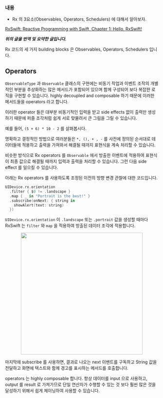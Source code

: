 ### 내용

- Rx 의 3요소(Observables, Operators, Schedulers) 에 대해서 알아보자.

[RxSwift: Reactive Programming with Swift, Chapter 1: Hello, RxSwift!](https://www.raywenderlich.com/books/rxswift-reactive-programming-with-swift/v4.0/chapters/1-hello-rxswift)

***위의 글을 번역 및 요약한 글입니다.***

Rx 코드의 세 가지 building blocks 은 Observables, Operators, Schedulers 입니다.

## Operators

`ObservableType` 과 `Observable` 클래스의 구현에는 비동기 작업과 이벤트 조작의 개별적인 부분을 추상화하는 많은 메서드가 포함되어 있으며 함께 구성되어 보다 복잡한 로직을 구현할 수 있습니다. highly decoupled and composable 하기 때문에 이러한 메서드들을 operators 라고 합니다.

이러한 operator 들은 대부분 비동기적인 입력을 받고 side effects 없이 출력만 생성하기 때문에 퍼즐 조각처럼 쉽게 서로 맞물려서 큰 그림을 그릴 수 있습니다.

예를 들어, `(5 + 6) * 10 - 2` 를 살펴봅시다.

명확하고 결정적인 방법으로 여러분들은 `*, (), + , -` 를 사전에 정의된 순서대로 데이터들에 적용하고 출력을 가져와서 해결될 때까지 표현식을 계속 처리할 수 있습니다.

비슷한 방식으로 Rx operators 를 `Observable` 에서 방출한 이벤트에 적용하여 표현식이 최종 값으로 해결될 때까지 입력과 출력을 처리할 수 있습니다. 그런 다음 side effect 를 일으킬 수 있습니다.

아래는 Rx operators 를 사용하도록 조정된 이전의 방향 변경 관찰에 대한 코드입니다.

```swift
UIDevice.rx.orientation
  .filter { $0 != .landscape }
  .map { _ in "Portrait is the best!" }
  .subscribe(onNext: { string in
    showAlert(text: string)
  })
```

`UIDevice.rx.orientation` 이 `.landscape` 또는 `.portrait` 값을 생성할 때마다 RxSwift 는 `filter` 와 `map` 을 적용하여 방출된 데이터 조각에 적용합니다.

<div align = center>

  <img src="https://user-images.githubusercontent.com/69136340/176653117-2ff096be-4dd8-45c6-b0f9-c7100ddc7bd3.png" width ="400">

</div>

마지막에 subscribe 를 사용하면, 결과로 나오는 next 이벤트를 구독하고 String 값을 전달하고 화면에 텍스트와 함께 경고를 표시하는 메서드를 호출합니다.

operators 는 highly composable 합니다. 항상 데이터를 input 으로 사용하고, output 를 result 로 가져가므로 단일 연산자가 수행할 수 있는 것 보다 훨씬 많은 것을 달성하기 위해서 쉽게 체이닝하여 사용할 수 있습니다.
